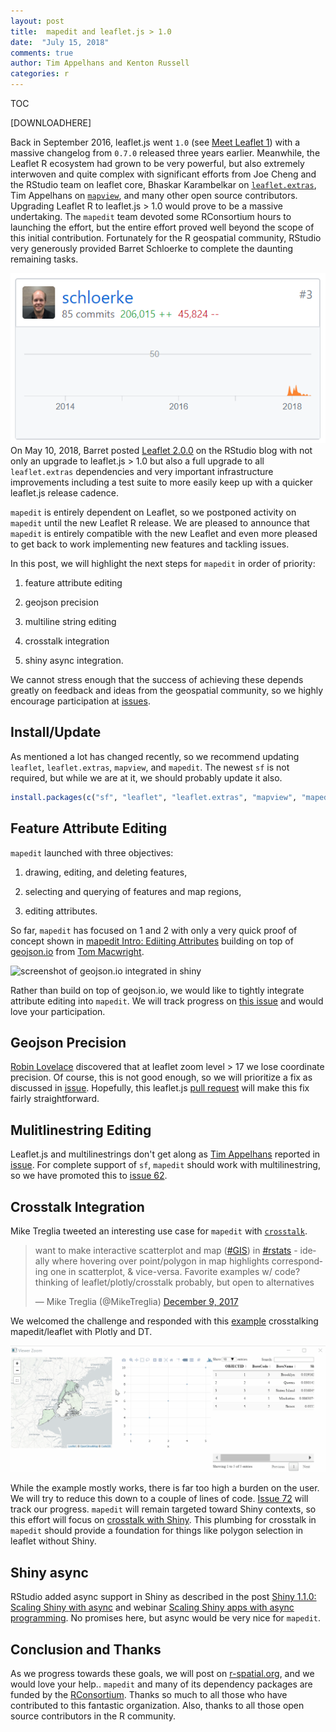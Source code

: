 ```yaml
---
layout: post
title:  mapedit and leaflet.js > 1.0
date:  "July 15, 2018"
comments: true
author: Tim Appelhans and Kenton Russell
categories: r
---
```


TOC

[DOWNLOADHERE]

Back in September 2016, leaflet.js went `1.0` (see [Meet Leaflet 1](https://leafletjs.com/2016/09/27/leaflet-1.0-final.html)) with a massive changelog from `0.7.0` released three years earlier.  Meanwhile, the Leaflet R ecosystem had grown to be very powerful, but also extremely interwoven and quite complex with significant efforts from Joe Cheng and the RStudio team on leaflet core, Bhaskar Karambelkar on [`leaflet.extras`](https://github.com/bhaskarvk/leaflet.extras), Tim Appelhans on [`mapview`](https://github.com/r-spatial/mapview), and many other open source contributors.  Upgrading Leaflet R to leaflet.js > 1.0 would prove to be a massive undertaking.  The `mapedit` team devoted some RConsortium hours to launching the effort, but the entire effort proved well beyond the scope of this initial contribution.  Fortunately for the R geospatial community, RStudio very generously provided Barret Schloerke to complete the daunting remaining tasks.

![screenshot of Barret Schloerke commit](/images/mapedit3-1.png)
On May 10, 2018, Barret posted [Leaflet 2.0.0](https://blog.rstudio.com/2018/05/10/leaflet-2-0-0/) on the RStudio blog with not only an upgrade to leaflet.js > 1.0 but also a full upgrade to all `leaflet.extras` dependencies and very important infrastructure improvements including a test suite to more easily keep up with a quicker leaflet.js release cadence.

`mapedit` is entirely dependent on Leaflet, so we postponed activity on `mapedit` until the new Leaflet R release.  We are pleased to announce that `mapedit` is entirely compatible with the new Leaflet and even more pleased to get back to work implementing new features and tackling issues.

In this post, we will highlight the next steps for `mapedit` in order of priority:

1. feature attribute editing

2. geojson precision

3. multiline string editing

4. crosstalk integration

5. shiny async integration.

We cannot stress enough that the success of achieving these depends greatly on feedback and ideas from the geospatial community, so we highly encourage participation at [issues](https://github.com/r-spatial/mapedit/issues).

## Install/Update

As mentioned a lot has changed recently, so we recommend updating `leaflet`, `leaflet.extras`, `mapview`, and `mapedit`.  The newest `sf` is not required, but while we are at it, we should probably update it also.


```r
install.packages(c("sf", "leaflet", "leaflet.extras", "mapview", "mapedit"))
```

## Feature Attribute Editing

`mapedit` launched with three objectives:

1. drawing, editing, and deleting features,

2. selecting and querying of features and map regions,

3. editing attributes.

So far, `mapedit` has focused on 1 and 2 with only a very quick proof of concept shown in [mapedit Intro: Ediiting Attributes](https://www.r-spatial.org/r/2017/01/30/mapedit_intro.html#editing-attributes) building on top of [geojson.io](http://geojson.io) from [Tom Macwright](https://macwright.org/).

![screenshot of geojson.io integrated in shiny](/images/mapedit_attribute_edit.gif)

Rather than build on top of geojson.io, we would like to tightly integrate attribute editing into `mapedit`.  We will track progress on [this issue](https://github.com/r-spatial/mapedit/issues/13) and would love your participation.


## Geojson Precision

[Robin Lovelace](http://www.robinlovelace.net/) discovered that at leaflet zoom level > 17 we lose coordinate precision.  Of course, this is not good enough, so we will prioritize a fix as discussed in [issue](https://github.com/r-spatial/mapedit/issues/63).  Hopefully, this leaflet.js [pull request](https://github.com/Leaflet/Leaflet/pull/5444) will make this fix fairly straightforward.

## Mulitlinestring Editing

Leaflet.js and multilinestrings don't get along as [Tim Appelhans](https://github.com/tim-salabim) reported in [issue](https://github.com/r-spatial/mapedit/issues/48#issuecomment-314853140).  For complete support of `sf`, `mapedit` should work with multilinestring, so we have promoted this to [issue 62](https://github.com/r-spatial/mapedit/issues/62).

## Crosstalk Integration

Mike Treglia tweeted an interesting use case for `mapedit` with [`crosstalk`](https://rstudio.github.io/crosstalk/).

<blockquote class="twitter-tweet" data-lang="en"><p lang="en" dir="ltr">want to make interactive scatterplot and map (<a href="https://twitter.com/hashtag/GIS?src=hash&amp;ref_src=twsrc%5Etfw">#GIS</a>) in <a href="https://twitter.com/hashtag/rstats?src=hash&amp;ref_src=twsrc%5Etfw">#rstats</a> - ideally where hovering over point/polygon in map highlights corresponding one in scatterplot, &amp; vice-versa. Favorite examples w/ code? thinking of leaflet/plotly/crosstalk probably, but open to alternatives</p>&mdash; Mike Treglia (@MikeTreglia) <a href="https://twitter.com/MikeTreglia/status/939537085589016577?ref_src=twsrc%5Etfw">December 9, 2017</a></blockquote>
<script async src="https://platform.twitter.com/widgets.js" charset="utf-8"></script>

We welcomed the challenge and responded with this [example](https://github.com/timelyportfolio/mapedit/blob/master/experiments/select_crosstalk.R) crosstalking mapedit/leaflet with Plotly and DT.

![screenshot of geojson.io integrated in shiny](/images/mapedit3-2.gif)

While the example mostly works, there is far too high a burden on the user.  We will try to reduce this down to a couple of lines of code.  [Issue 72](https://github.com/r-spatial/mapedit/issues/72) will track our progress. `mapedit` will remain targeted toward Shiny contexts, so this effort will focus on [crosstalk with Shiny](https://rstudio.github.io/crosstalk/shiny.html).  This plumbing for crosstalk in `mapedit` should provide a foundation for things like polygon selection in leaflet without Shiny.



## Shiny async

RStudio added async support in Shiny as described in the post [Shiny 1.1.0: Scaling Shiny with async](https://blog.rstudio.com/2018/06/26/shiny-1-1-0/) and webinar [Scaling Shiny apps with async programming](https://www.rstudio.com/resources/videos/scaling-shiny-apps-with-async-programming-june-2018/).  No promises here, but async would be very nice for `mapedit`.

## Conclusion and Thanks

As we progress towards these goals, we will post on [r-spatial.org](https://r-spatial.org), and we would love your help..  `mapedit` and many of its dependency packages are funded by the [RConsortium](https://www.r-consortium.org/).  Thanks so much to all those who have contributed to this fantastic organization.  Also, thanks to all those open source contributors in the R community.
